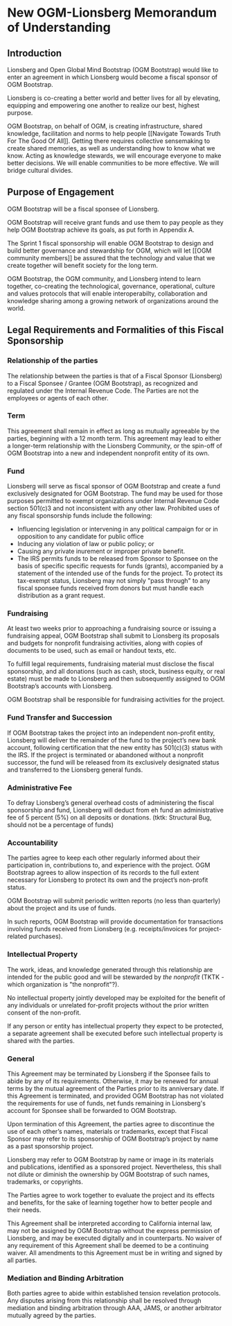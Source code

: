 # New OGM-Lionsberg Memorandum of Understanding

## Introduction

Lionsberg and Open Global Mind Bootstrap (OGM Bootstrap) would like to enter an agreement in which Lionsberg would become a fiscal sponsor of OGM Bootstrap. 

Lionsberg is co-creating a better world and better lives for all by elevating, equipping and empowering one another to realize our best, highest purpose. 

OGM Bootstrap, on behalf of OGM, is creating infrastructure, shared knowledge, facilitation and norms to help people [[Navigate Towards Truth For The Good Of All]]. Getting there requires collective sensemaking to create shared memories, as well as understanding how to know what we know. Acting as knowledge stewards, we will encourage everyone to make better decisions. We will enable communities to be more effective. We will bridge cultural divides.

## Purpose of Engagement

OGM Bootstrap will be a fiscal sponsee of Lionsberg.

OGM Bootstrap will receive grant funds and use them to pay people as they help OGM Bootstrap achieve its goals, as put forth in Appendix A.

The Sprint 1 fiscal sponsorship will enable OGM Bootstrap to design and build better governance and stewardship for OGM, which will let [[OGM community members]] be assured that the technology and value that we create together will benefit society for the long term.

OGM Bootstrap, the OGM community, and Lionsberg intend to learn together, co-creating the technological, governance, operational, culture and values protocols that will enable interoperabilty, collaboration and knowledge sharing among a growing network of organizations around the world.

## Legal Requirements and Formalities of this Fiscal Sponsorship

### Relationship of the parties

The relationship between the parties is that of a Fiscal Sponsor (Lionsberg) to a Fiscal Sponsee / Grantee (OGM Bootstrap), as recognized and regulated under the Internal Revenue Code. The Parties are not the employees or agents of each other.

### Term

This agreement shall remain in effect as long as mutually agreeable by the parties, beginning with a 12 month term. This agreement may lead to either a longer-term relationship with the Lionsberg Community, or the spin-off of OGM Bootstrap into a new and independent nonprofit entity of its own. 

### Fund
Lionsberg will serve as fiscal sponsor of OGM Bootstrap and create a fund exclusively designated for OGM Bootstrap. The fund may be used for those purposes permitted to exempt organizations under Internal Revenue Code section 501(c)3 and not inconsistent with any other law. Prohibited uses of any fiscal sponsorship funds include the following:
- Influencing legislation or intervening in any political campaign for or in opposition to any candidate for public office
- Inducing any violation of law or public policy; or
- Causing any private inurement or improper private benefit.	
- The IRS permits funds to be released from Sponsor to Sponsee on the basis of specific specific requests for funds (grants), accompanied by a statement of the intended use of the funds for the project. To protect its tax-exempt status, Lionsberg may not simply "pass through" to any fiscal sponsee funds received from donors but must handle each distribution as a grant request.

### Fundraising 

At least two weeks prior to approaching a fundraising source or issuing a fundraising appeal, OGM Bootstrap shall submit to Lionsberg its proposals and budgets for nonprofit fundraising activities, along with copies of documents to be used, such as email or handout texts, etc. 

To fulfill legal requirements, fundraising material must disclose the fiscal sponsorship, and all donations (such as cash, stock, business equity, or real estate) must be made to Lionsberg and then subsequently assigned to OGM Bootstrap’s accounts with Lionsberg. 

OGM Bootstrap shall be responsible for fundraising activities for the project. 

### Fund Transfer and Succession

If OGM Bootstrap takes the project into an independent non-profit entity, Lionsberg will deliver the remainder of the fund to the project’s new bank account, following certification that the new entity has 501(c)(3) status with the IRS. If the project is terminated or abandoned without a nonprofit successor, the fund will be released from its exclusively designated status and transferred to the Lionsberg general funds. 

### Administrative Fee

To defray Lionsberg’s general overhead costs of administering the fiscal sponsorship and fund, Lionsberg will deduct from eh fund an administrative fee of 5 percent (5%) on all deposits or donations. (tktk: Structural Bug, should not be a percentage of funds)

### Accountability

The parties agree to keep each other regularly informed about their participation in, contributions to, and experience with the project. OGM Bootstrap agrees to allow inspection of its records to the full extent necessary for Lionsberg to protect its own and the project’s non-profit status. 

OGM Bootstrap will submit periodic written reports (no less than quarterly) about the project and its use of funds.

In such reports, OGM Bootstrap will provide documentation for transactions involving funds received from Lionsberg (e.g. receipts/invoices for project-related purchases).

### Intellectual Property

The work, ideas, and knowledge generated through this relationship are intended for the public good and will be stewarded by _the nonprofit_ (TKTK - which organization is "the nonprofit"?). 

No intellectual property jointly developed may be exploited for the benefit of any individuals or unrelated for-profit projects without the prior written consent of the non-profit.

If any person or entity has intellectual property they expect to be protected, a separate agreement shall be executed before such intellectual property is shared with the parties.

### General

This Agreement may be terminated by Lionsberg if the Sponsee fails to abide by any of its requirements. Otherwise, it may be renewed for annual terms by the mutual agreement of the Parties prior to its anniversary date.  If this Agreement is terminated, and provided OGM Bootstrap has not violated the requirements for use of funds, net funds remaining in Lionsberg's account for Sponsee shall be forwarded to OGM Bootstrap.

Upon termination of this Agreement, the parties agree to discontinue the use of each other’s names, materials or trademarks, except that Fiscal Sponsor may refer to its sponsorship of OGM Bootstrap’s project by name as a past sponsorship project.

Lionsberg may refer to OGM Bootstrap by name or image in its materials and publications, identified as a sponsored project. Nevertheless, this shall not dilute or diminish the ownership by OGM Bootstrap of such names, trademarks, or copyrights. 

The Parties agree to work together to evaluate the project and its effects and benefits, for the sake of learning together how to better people and their needs.

This Agreement shall be interpreted according to California internal law, may not be assigned by OGM Bootstrap without the express permission of Lionsberg, and may be executed digitally and in counterparts. No waiver of any requirement of this Agreement shall be deemed to be a continuing waiver. All amendments to this Agreement must be in writing and signed by all parties.

### Mediation and Binding Arbitration

Both parties agree to abide within established tension revelation protocols.
Any disputes arising from this relationship shall be resolved through mediation and binding arbitration through AAA, JAMS, or another arbitrator mutually agreed by the parties. 
